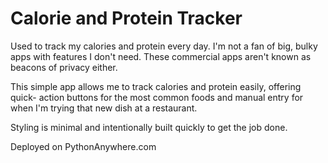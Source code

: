 # Calorie and Protein Tracker 
Used to track my calories and protein every day. I'm not a fan of big, bulky apps
with features I don't need. These commercial apps aren't known as beacons of privacy either.

This simple app allows me to track calories and protein easily, offering quick-
action buttons for the most common foods and manual entry for when I'm trying 
that new dish at a restaurant. 

Styling is minimal and intentionally built quickly to get the job done.

Deployed on PythonAnywhere.com